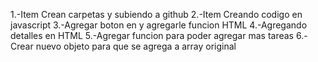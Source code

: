 1.-Item Crean carpetas y subiendo a github
2.-Item Creando codigo en javascript
3.-Agregar boton en y agregarle funcion HTML
4.-Agregando detalles en HTML
5.-Agregar funcion para poder agregar mas tareas
6.-Crear nuevo objeto para que se agrega a array original